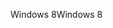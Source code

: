 <span data-ttu-id="4cce5-101">Windows 8</span><span class="sxs-lookup"><span data-stu-id="4cce5-101">Windows 8</span></span>